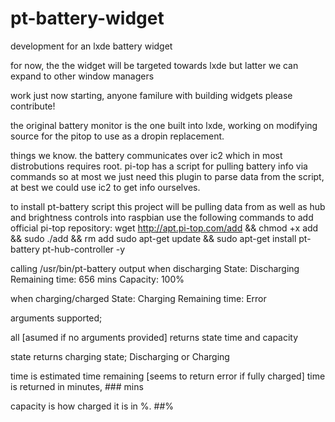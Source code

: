 # pt-battery-widget
development for an lxde battery widget

for now, the the widget will be targeted towards lxde but latter we can expand to other window managers

work just now starting,  anyone familure with building widgets please contribute!

the original battery monitor is the one built into lxde, working on modifying source for the pitop to use as a dropin replacement.

things we know.
the battery communicates over ic2 which in most distrobutions requires root. pi-top has a script for pulling battery info via commands
so at most we just need this plugin to parse data from the script,  at best we could use ic2 to get info ourselves.

to install pt-battery script this project will be pulling data from as well as hub and brightness controls into raspbian use the following commands to add official pi-top repository:
wget http://apt.pi-top.com/add && chmod +x add && sudo ./add && rm add
sudo apt-get update && sudo apt-get install pt-battery pt-hub-controller -y



calling /usr/bin/pt-battery output when discharging
State: Discharging
Remaining time: 656 mins
Capacity: 100%

when charging/charged
State: Charging
Remaining time: Error

arguments supported;

all [asumed if no arguments provided] returns state time and capacity

state returns charging state; Discharging or Charging

time is estimated time remaining [seems to return error if fully charged] time is returned in minutes,  ### mins

capacity is how charged it is in %. ##%
